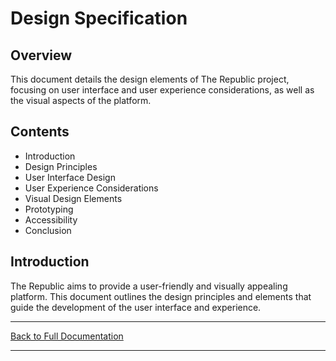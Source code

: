# Design Specification

## Overview

This document details the design elements of The Republic project, focusing on user interface and user experience considerations, as well as the visual aspects of the platform.

## Contents

- Introduction
- Design Principles
- User Interface Design
- User Experience Considerations
- Visual Design Elements
- Prototyping
- Accessibility
- Conclusion

## Introduction

The Republic aims to provide a user-friendly and visually appealing platform. This document outlines the design principles and elements that guide the development of the user interface and experience.

---

[Back to Full Documentation](./../README.md)

---
